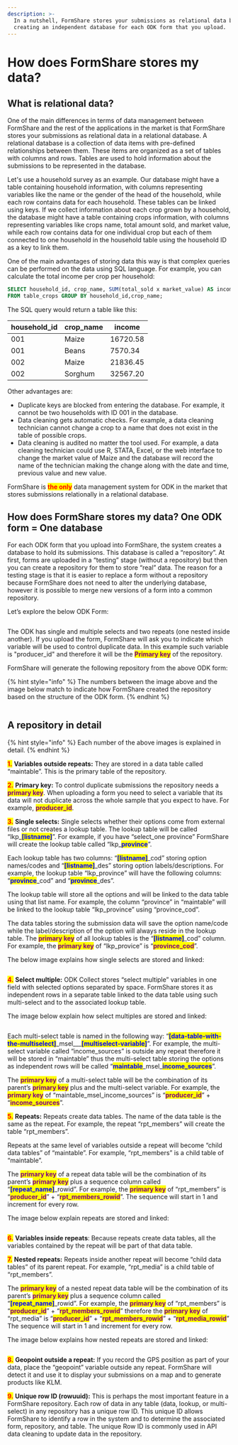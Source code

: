 ```yaml
---
description: >-
  In a nutshell, FormShare stores your submissions as relational data by
  creating an independent database for each ODK form that you upload.
---
```


# How does FormShare stores my data?

## What is relational data?

One of the main differences in terms of data management between FormShare and the rest of the applications in the market is that FormShare stores your submissions as relational data in a relational database. A relational database is a collection of data items with pre-defined relationships between them. These items are organized as a set of tables with columns and rows. Tables are used to hold information about the submissions to be represented in the database.&#x20;

Let's use a household survey as an example. Our database might have a table containing household information, with columns representing variables like the name or the gender of the head of the household, while each row contains data for each household. These tables can be linked using keys. If we collect information about each crop grown by a household, the database might have a table containing crops information, with columns representing variables like crops name, total amount sold, and market value, while each row contains data for one individual crop but each of them connected to one household in the household table using the household ID as a key to link them.&#x20;

One of the main advantages of storing data this way is that complex queries can be performed on the data using SQL language. For example, you can calculate the total income per crop per household:

```sql
SELECT household_id, crop_name, SUM(total_sold x market_value) AS income
FROM table_crops GROUP BY household_id,crop_name;
```

The SQL query would return a table like this:

| household\_id | crop\_name | income   |
| ------------- | ---------- | -------- |
| 001           | Maize      | 16720.58 |
| 001           | Beans      | 7570.34  |
| 002           | Maize      | 21836.45 |
| 002           | Sorghum    | 32567.20 |

Other advantages are:

* Duplicate keys are blocked from entering the database. For example, it cannot be two households with ID 001 in the database.
* Data cleaning gets automatic checks. For example, a data cleaning technician cannot change a crop to a name that does not exist in the table of possible crops.
* Data cleaning is audited no matter the tool used. For example, a data cleaning technician could use R, STATA, Excel, or the web interface to change the market value of Maize and the database will record the name of the technician making the change along with the date and time, previous value and new value.

FormShare is <mark style="color:red;">**the only**</mark> data management system for ODK in the market that stores submissions relationally in a relational database.

## How does FormShare stores my data? One ODK form = One database

For each ODK form that you upload into FormShare, the system creates a database to hold its submissions. This database is called a “repository”. At first, forms are uploaded in a “testing” stage (without a repository) but then you can create a repository for them to store “real” data. The reason for a testing stage is that it is easier to replace a form without a repository because FormShare does not need to alter the underlying database, however it is possible to merge new versions of a form into a common repository.

Let’s explore the below ODK Form:

<figure><img src="../../.gitbook/assets/formshare_storage_01 (2).png" alt=""><figcaption></figcaption></figure>

The ODK has single and multiple selects and two repeats (one nested inside another). If you upload the form, FormShare will ask you to indicate which variable will be used to control duplicate data. In this example such variable is "producer\_id" and therefore it will be the <mark style="color:purple;">**Primary key**</mark> of the repository.

FormShare will generate the following repository from the above ODK form:

{% hint style="info" %}
The numbers between the image above and the image below match to indicate how FormShare created the repository based on the structure of the ODK form.
{% endhint %}

<figure><img src="../../.gitbook/assets/formshare_storage_02.png" alt=""><figcaption></figcaption></figure>

## A repository in detail

{% hint style="info" %}
Each number of the above images is explained in detail.
{% endhint %}

<mark style="color:red;">**1.**</mark> **Variables outside repeats:** They are stored in a data table called “maintable”. This is the primary table of the repository.

<mark style="color:red;">**2.**</mark> **Primary key:** To control duplicate submissions the repository needs a <mark style="color:purple;">**primary key**</mark>. When uploading a form you need to select a variable that its data will not duplicate across the whole sample that you expect to have. For example, <mark style="color:purple;">**producer\_id**</mark>.

<mark style="color:red;">**3.**</mark> **Single selects:** Single selects whether their options come from external files or not creates a lookup table. The lookup table will be called “lkp\_<mark style="color:blue;">**\[listname]**</mark>”. For example, if you have “select\_one province” FormShare will create the lookup table called “lkp\_<mark style="color:blue;">**province**</mark>”.

Each lookup table has two columns: “<mark style="color:blue;">**\[listname]**</mark>\_cod” storing option names/codes and “<mark style="color:blue;">**\[listname]**</mark>\_des” storing option labels/descriptions. For example, the lookup table “lkp\_province” will have the following columns: “<mark style="color:blue;">**province**</mark>\_cod” and “<mark style="color:blue;">**province**</mark>\_des”.

The lookup table will store all the options and will be linked to the data table using that list name. For example, the column “province” in “maintable” will be linked to the lookup table “lkp\_province” using “province\_cod”.

The data tables storing the submission data will save the option name/code while the label/description of the option will always reside in the lookup table. The <mark style="color:purple;">**primary key**</mark> of all lookup tables is the “<mark style="color:blue;">**\[listname]**</mark>\_cod” column. For example, the <mark style="color:purple;">**primary key**</mark> of “lkp\_provice” is “<mark style="color:purple;">**province\_cod**</mark>”.

The below image explains how single selects are stored and linked:

<figure><img src="../../.gitbook/assets/formshare_storage_03.png" alt=""><figcaption></figcaption></figure>

<mark style="color:red;">**4.**</mark> **Select multiple:** ODK Collect stores “select multiple” variables in one field with selected options separated by space. FormShare stores it as independent rows in a separate table linked to the data table using such multi-select and to the associated lookup table.

The image below explain how select multiples are stored and linked:

<figure><img src="../../.gitbook/assets/formshare_storage_04.png" alt=""><figcaption></figcaption></figure>

Each multi-select table is named in the following way: “<mark style="color:blue;">**\[data-table-with-the-multiselect]**</mark>\_msel_\__<mark style="color:blue;">**\[multiselect-variable]**</mark>”. For example, the multi-select variable called “income\_sources” is outside any repeat therefore it will be stored in “maintable” thus the multi-select table storing the options as independent rows will be called “<mark style="color:blue;">**maintable**</mark>\_msel\_<mark style="color:blue;">**income\_sources**</mark>”.

The <mark style="color:purple;">**primary key**</mark> of a multi-select table will be the combination of its parent’s <mark style="color:purple;">**primary key**</mark> plus and the multi-select variable. For example, the <mark style="color:purple;">**primary key**</mark> of “maintable\_msel\_income\_sources” is “<mark style="color:purple;">**producer\_id**</mark>” + “<mark style="color:purple;">**income\_sources**</mark>”.

<mark style="color:red;">**5.**</mark> **Repeats:** Repeats create data tables. The name of the data table is the same as the repeat. For example, the repeat “rpt\_members” will create the table “rpt\_members”.

Repeats at the same level of variables outside a repeat will become “child data tables” of “maintable”. For example, “rpt\_members” is a child table of “maintable”.

The <mark style="color:purple;">**primary key**</mark> of a repeat data table will be the combination of its parent’s <mark style="color:purple;">**primary key**</mark> plus a sequence column called “<mark style="color:blue;">**\[repeat\_name]**</mark>\_rowid”. For example, the <mark style="color:purple;">**primary key**</mark> of “rpt\_members” is “<mark style="color:purple;">**producer\_id**</mark>” + “<mark style="color:purple;">**rpt\_members\_rowid**</mark>”. The sequence will start in 1 and increment for every row.

The image below explain repeats are stored and linked:

<figure><img src="../../.gitbook/assets/formshare_storage_05.png" alt=""><figcaption></figcaption></figure>

<mark style="color:red;">**6.**</mark> **Variables inside repeats**: Because repeats create data tables, all the variables contained by the repeat will be part of that data table.

<mark style="color:red;">**7.**</mark> **Nested repeats:** Repeats inside another repeat will become “child data tables” of its parent repeat. For example, “rpt\_media” is a child table of “rpt\_members”.

The <mark style="color:purple;">**primary key**</mark> of a nested repeat data table will be the combination of its parent’s <mark style="color:purple;">**primary key**</mark> plus a sequence column called “<mark style="color:blue;">**\[repeat\_name]**</mark>\_rowid”. For example, the <mark style="color:purple;">**primary key**</mark> of “rpt\_members” is “<mark style="color:purple;">**producer\_id**</mark>” + “<mark style="color:purple;">**rpt\_members\_rowid**</mark>” therefore the <mark style="color:purple;">**primary key**</mark> of “rpt\_media” is “<mark style="color:purple;">**producer\_id**</mark>” + “<mark style="color:purple;">**rpt\_members\_rowid**</mark>” + “<mark style="color:purple;">**rpt\_media\_rowid**</mark>” The sequence will start in 1 and increment for every row.

The image below explains how nested repeats are stored and linked:

<figure><img src="../../.gitbook/assets/formshare_storage_07.png" alt=""><figcaption></figcaption></figure>

<mark style="color:red;">**8.**</mark> **Geopoint outside a repeat:** If you record the GPS position as part of your data, place the “geopoint” variable outside any repeat. FormShare will detect it and use it to display your submissions on a map and to generate products like KLM.

<mark style="color:red;">**9.**</mark> **Unique row ID (rowuuid):** This is perhaps the most important feature in a FormShare repository. Each row of data in any table (data, lookup, or multi-select) in any repository has a unique row ID. This unique ID allows FormShare to identify a row in the system and to determine the associated form, repository, and table. The unique Row ID is commonly used in API data cleaning to update data in the repository.

